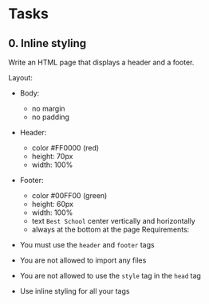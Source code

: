 # Tasks
## 0. Inline styling
Write an HTML page that displays a header and a footer.

Layout:

- Body:
  -  no margin
  -  no padding
- Header:
  - color #FF0000 (red)
  - height: 70px
  - width: 100%
- Footer:
  -  color #00FF00 (green)
  -  height: 60px
  -  width: 100%
  -  text `Best School` center vertically and horizontally
  -  always at the bottom at the page
Requirements:

- You must use the `header` and `footer` tags
- You are not allowed to import any files
- You are not allowed to use the `style` tag in the `head` tag
- Use inline styling for all your tags
